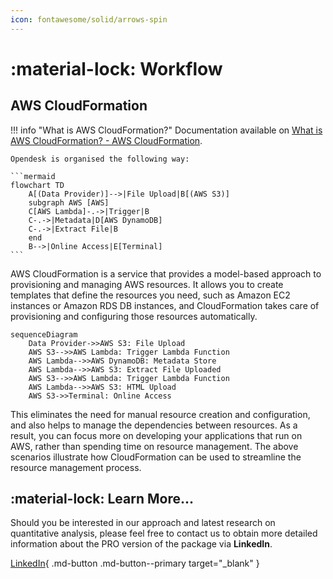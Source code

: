 ```yaml
---
icon: fontawesome/solid/arrows-spin
---
```


# :material-lock: Workflow

## AWS CloudFormation

!!! info "What is AWS CloudFormation?"
    Documentation available on [What is AWS CloudFormation? - AWS CloudFormation](https://docs.aws.amazon.com/AWSCloudFormation/latest/UserGuide/Welcome.html).

    Opendesk is organised the following way:

    ```mermaid
    flowchart TD
        A[(Data Provider)]-->|File Upload|B[(AWS S3)]
        subgraph AWS [AWS]
        C[AWS Lambda]-.->|Trigger|B
        C-.->|Metadata|D[AWS DynamoDB]
        C-.->|Extract File|B
        end
        B-->|Online Access|E[Terminal]
    ```

AWS CloudFormation is a service that provides a model-based approach to provisioning and managing AWS resources. It allows you to create templates that define the resources you need, such as Amazon EC2 instances or Amazon RDS DB instances, and CloudFormation takes care of provisioning and configuring those resources automatically. 

```mermaid
sequenceDiagram
    Data Provider->>AWS S3: File Upload
    AWS S3-->>AWS Lambda: Trigger Lambda Function
    AWS Lambda-->>AWS DynamoDB: Metadata Store
    AWS Lambda-->>AWS S3: Extract File Uploaded
    AWS S3-->>AWS Lambda: Trigger Lambda Function
    AWS Lambda-->>AWS S3: HTML Upload
    AWS S3->>Terminal: Online Access
```

This eliminates the need for manual resource creation and configuration, and also helps to manage the dependencies between resources. As a result, you can focus more on developing your applications that run on AWS, rather than spending time on resource management. The above scenarios illustrate how CloudFormation can be used to streamline the resource management process.

## :material-lock: Learn More...

Should you be interested in our approach and latest research on quantitative analysis, please feel free to contact us to obtain more detailed information about the PRO version of the package via **LinkedIn**.

[LinkedIn](https://www.linkedin.com/in/j-mr/ ){ .md-button .md-button--primary target="_blank" }